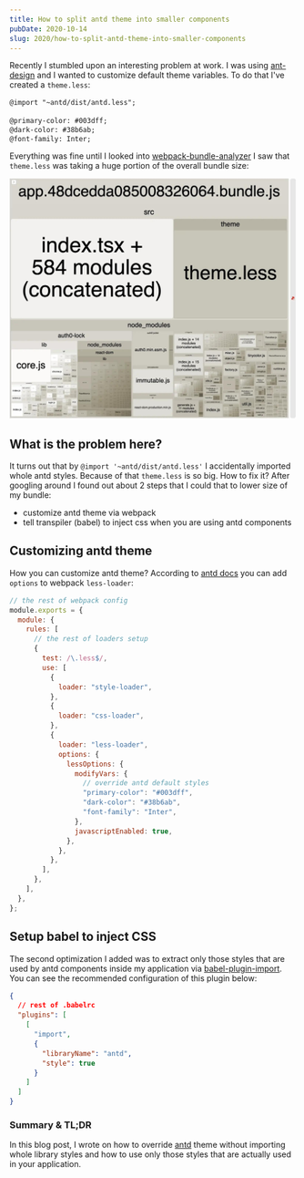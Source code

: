 ```yaml
---
title: How to split antd theme into smaller components
pubDate: 2020-10-14
slug: 2020/how-to-split-antd-theme-into-smaller-components
---
```


Recently I stumbled upon an interesting problem at work. I was using [ant-design](https://ant.design/) and I wanted to customize default theme variables. To do that I've created a `theme.less`:

```less
@import "~antd/dist/antd.less";

@primary-color: #003dff;
@dark-color: #38b6ab;
@font-family: Inter;
```

Everything was fine until I looked into [webpack-bundle-analyzer](https://www.npmjs.com/package/webpack-bundle-analyzer) I saw that `theme.less` was taking a huge portion of the overall bundle size:

![Bundle analysis](../../assets/2020-10-14-bundle-analysis.jpg)

## What is the problem here?

It turns out that by `@import '~antd/dist/antd.less'` I accidentally imported whole antd styles. Because of that `theme.less` is so big. How to fix it? After googling around I found out about 2 steps that I could that to lower size of my bundle:

- customize antd theme via webpack
- tell transpiler (babel) to inject css when you are using antd components

## Customizing antd theme

How you can customize antd theme? According to [antd docs](https://ant.design/docs/react/customize-theme#Customize-in-webpack) you can add `options` to webpack `less-loader`:

```js
// the rest of webpack config
module.exports = {
  module: {
    rules: [
      // the rest of loaders setup
      {
        test: /\.less$/,
        use: [
          {
            loader: "style-loader",
          },
          {
            loader: "css-loader",
          },
          {
            loader: "less-loader",
            options: {
              lessOptions: {
                modifyVars: {
                  // override antd default styles
                  "primary-color": "#003dff",
                  "dark-color": "#38b6ab",
                  "font-family": "Inter",
                },
                javascriptEnabled: true,
              },
            },
          },
        ],
      },
    ],
  },
};
```

## Setup babel to inject CSS

The second optimization I added was to extract only those styles that are used by antd components inside my application via [babel-plugin-import](https://www.npmjs.com/package/babel-plugin-import). You can see the recommended configuration of this plugin below:

```json
{
  // rest of .babelrc
  "plugins": [
    [
      "import",
      {
        "libraryName": "antd",
        "style": true
      }
    ]
  ]
}
```

### Summary & TL;DR

In this blog post, I wrote on how to override [antd](https://ant.design/) theme without importing whole library styles and how to use only those styles that are actually used in your application.
